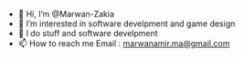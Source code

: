 - 👋 Hi, I’m @Marwan-Zakia
- 👀 I’m interested in software develpment and game design 
- 🌱 I do stuff and software develpment
- 📫 How to reach me Email : marwanamir.ma@gmail.com

<!---
Marwan-Zakia/Marwan-Zakia is a ✨ special ✨ repository because its `README.md` (this file) appears on your GitHub profile.
You can click the Preview link to take a look at your changes.
--->
